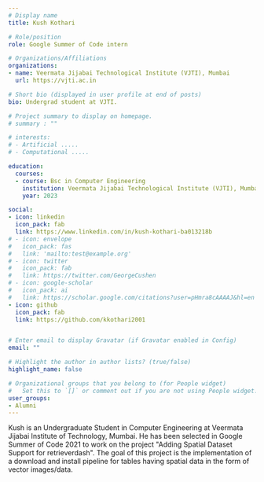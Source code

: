 ```yaml
---
# Display name
title: Kush Kothari

# Role/position
role: Google Summer of Code intern

# Organizations/Affiliations
organizations:
- name: Veermata Jijabai Technological Institute (VJTI), Mumbai
  url: https://vjti.ac.in

# Short bio (displayed in user profile at end of posts)
bio: Undergrad student at VJTI.

# Project summary to display on homepage.
# summary : ""

# interests:
# - Artificial .....
# - Computational .....

education:
  courses:
  - course: Bsc in Computer Engineering
    institution: Veermata Jijabai Technological Institute (VJTI), Mumbai
    year: 2023

social:
- icon: linkedin
  icon_pack: fab
  link: https://www.linkedin.com/in/kush-kothari-ba013218b
# - icon: envelope
#   icon_pack: fas
#   link: 'mailto:test@example.org'
# - icon: twitter
#   icon_pack: fab
#   link: https://twitter.com/GeorgeCushen
# - icon: google-scholar
#   icon_pack: ai
#   link: https://scholar.google.com/citations?user=pHmra8cAAAAJ&hl=en
- icon: github
  icon_pack: fab
  link: https://github.com/kkothari2001


# Enter email to display Gravatar (if Gravatar enabled in Config)
email: ""

# Highlight the author in author lists? (true/false)
highlight_name: false

# Organizational groups that you belong to (for People widget)
#   Set this to `[]` or comment out if you are not using People widget.
user_groups:
- Alumni
---
```


Kush is an Undergraduate Student in Computer Engineering at Veermata Jijabai Institute of Technology, Mumbai.
He has been selected in Google Summer of Code 2021 to work on the project "Adding Spatial Dataset Support for retrieverdash".
The goal of this project is the implementation of a download and install pipeline for tables having spatial data in the form of vector images/data.
